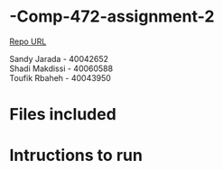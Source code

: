 # -Comp-472-assignment-2
[Repo URL](https://github.com/sandy-ja/-Comp-472-assignment-2)

Sandy Jarada - 40042652 <br>
Shadi Makdissi - 40060588 <br>
Toufik Rbaheh - 40043950


# Files included


# Intructions to run 

